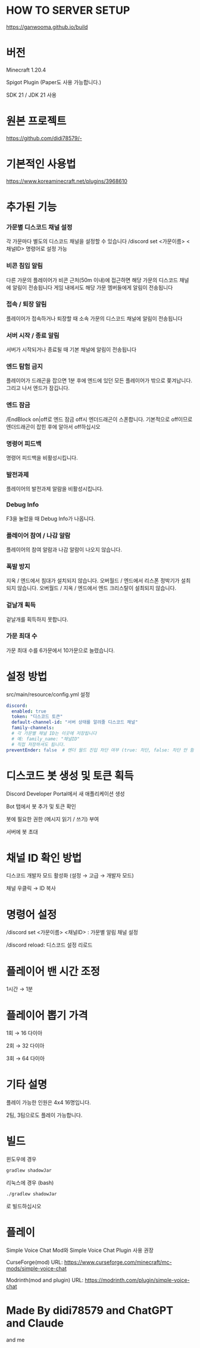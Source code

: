 # HOW TO SERVER SETUP
https://ganwooma.github.io/build

# 버전
Minecraft 1.20.4

Spigot Plugin (Paper도 사용 가능합니다.)

SDK 21 / JDK 21 사용


# 원본 프로젝트
https://github.com/didi78579/-

# 기본적인 사용법
https://www.koreaminecraft.net/plugins/3968610

# 추가된 기능
### 가문별 디스코드 채널 설정
각 가문마다 별도의 디스코드 채널을 설정할 수 있습니다
/discord set <가문이름> <채널ID> 명령어로 설정 가능


### 비콘 침입 알림
다른 가문의 플레이어가 비콘 근처(50m 이내)에 접근하면 해당 가문의 디스코드 채널에 알림이 전송됩니다
게임 내에서도 해당 가문 멤버들에게 알림이 전송됩니다


### 접속 / 퇴장 알림
플레이어가 접속하거나 퇴장할 때 소속 가문의 디스코드 채널에 알림이 전송됩니다


### 서버 시작 / 종료 알림
서버가 시작되거나 종료될 때 기본 채널에 알림이 전송됩니다


### 엔드 탐험 금지
플레이어가 드래곤을 잡으면 1분 후에 엔드에 있던 모든 플레이어가 밖으로 쫒겨납니다.
그리고 나서 엔드가 잠깁니다.


### 엔드 잠금
/EndBlock on|off로 엔드 잠금
off시 엔더드래곤이 스폰합니다.
기본적으로 off이므로 엔더드래곤이 잡힌 후에
알아서 off하십시오


### 명령어 피드백
명령어 피드백을 비활성시킵니다.


### 발전과제
플레이어의 발전과제 알람을 비활성시킵니다.


### Debug Info
F3을 눌렀을 때 Debug Info가 나옵니다.


### 플레이어 참여 / 나감 알람
플레이어의 참여 알람과 나감 알람이 나오지 않습니다.


### 폭발 방지
지옥 / 엔드에서 침대가 설치되지 않습니다.
오버월드 / 엔드에서 리스폰 정박기가 설최되지 않습니다.
오버월드 / 지옥 / 엔드에서 엔드 크리스탈이 설최되지 않습니다.


### 겉날개 획득
겉날개를 획득하지 못합니다.


### 가문 최대 수
가문 최대 수를 6가문에서 10가문으로 늘렸습니다.

# 설정 방법
src/main/resource/config.yml 설정

```yml
discord:
  enabled: true
  token: "디스코드 토큰"
  default-channel-id: "서버 상태를 알려줄 디스코드 채널"
  family-channels:
  # 각 가문별 채널 ID는 이곳에 저장됩니다
  # 예: family_name: "채널ID"
  # 직접 저장하셔도 됩니다.
preventEnder: false  # 엔더 월드 진입 차단 여부 (true: 차단, false: 차단 안 함) false로 해놓으십시오
```


# 디스코드 봇 생성 및 토큰 획득

Discord Developer Portal에서 새 애플리케이션 생성

Bot 탭에서 봇 추가 및 토큰 확인

봇에 필요한 권한 (메시지 읽기 / 쓰기) 부여

서버에 봇 초대


# 채널 ID 확인 방법

디스코드 개발자 모드 활성화 (설정 → 고급 → 개발자 모드)

채널 우클릭 → ID 복사


# 명령어 설정

/discord set <가문이름> <채널ID> : 가문별 알림 채널 설정

/discord reload: 디스코드 설정 리로드


# 플레이어 밴 시간 조정
1시간 → 1분

# 플레이어 뽑기 가격
1회 → 16 다이아

2회 → 32 다이아

3회 → 64 다이아


# 기타 설명
플레이 가능한 인원은 4x4 16명입니다.

2팀, 3팀으로도 플레이 가능합니다.


# 빌드
윈도우에 경우
```powershell Get-Process | Where-Object {$_.CPU -gt 100}
gradlew shadowJar
```
리눅스에 경우 (bash)
```bash
./gradlew shadowJar
```
로 빌드하십시오

# 플레이
Simple Voice Chat Mod와 Simple Voice Chat Plugin 사용 권장

CurseForge(mod) URL: https://www.curseforge.com/minecraft/mc-mods/simple-voice-chat

Modrinth(mod and plugin) URL: https://modrinth.com/plugin/simple-voice-chat

<h1>Made By didi78579 and ChatGPT and Claude</h1>
and me
